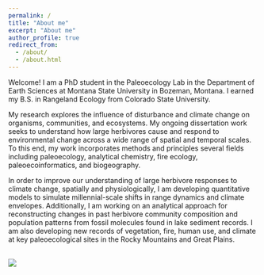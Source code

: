 ```yaml
---
permalink: /
title: "About me"
excerpt: "About me"
author_profile: true
redirect_from: 
  - /about/
  - /about.html
---
```


Welcome!
I am a PhD student in the Paleoecology Lab in the Department of Earth Sciences at Montana State University in Bozeman, Montana. I earned my B.S. in Rangeland Ecology from Colorado State University.

My research explores the influence of disturbance and climate change on organisms, communities, and ecosystems. My ongoing dissertation work seeks to understand how large herbivores cause and respond to environmental change across a wide range of spatial and temporal scales. To this end, my work incorporates methods and principles several fields including paleoecology, analytical chemistry, fire ecology, paleoecoinformatics, and biogeography. 

In order to improve our understanding of large herbivore responses to climate change, spatially and physiologically, I am developing quantitative models to simulate millennial-scale shifts in range dynamics and climate envelopes. Additionally, I am working on an analytical approach for reconstructing changes in past herbivore community composition and population patterns from fossil molecules found in lake sediment records. I am also developing new records of vegetation, fire, human use, and climate at key paleoecological sites in the Rocky Mountains and Great Plains.

<br/><img src='/images/Yellowstone-Bison.jpg'>